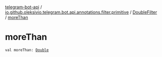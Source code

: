 [telegram-bot-api](../../index.md) / [io.github.oleksivio.telegram.bot.api.annotations.filter.primitive](../index.md) / [DoubleFilter](index.md) / [moreThan](./more-than.md)

# moreThan

`val moreThan: `[`Double`](https://kotlinlang.org/api/latest/jvm/stdlib/kotlin/-double/index.html)